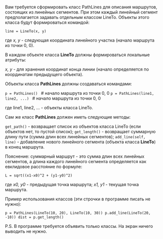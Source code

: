 Вам требуется сформировать класс PathLines для описания маршрутов, состоящих из линейных сегментов. При этом каждый линейный сегмент предполагается задавать отдельным классом LineTo. Объекты этого класса будут формироваться командой:

`line = LineTo(x, y)`

где _x, y_ - следующая координата линейного участка (начало маршрута из точки 0, 0).

В каждом объекте класса **LineTo** должны формироваться локальные атрибуты:

_x, y_ - для хранения координат конца линии (начало определяется по координатам предыдущего объекта).

Объекты класса **PathLines** должны создаваться командами:

`p = PathLines() `                  # начало маршрута из точки 0, 0
`p = PathLines(line1, line2, ...) ` # начало маршрута из точки 0, 0

где line1, line2, ... - объекты класса LineTo.

Сам же класс **PathLines** должен иметь следующие методы:

`get_path()` - возвращает список из объектов класса LineTo (если объектов нет, то пустой список);
`get_length()` - возвращает суммарную длину пути (сумма длин всех линейных сегментов);
`add_line(self, line)` - добавление нового линейного сегмента (объекта класса **LineTo**) в конец маршрута.

Пояснение: суммарный маршрут - это сумма длин всех линейных сегментов, а длина каждого линейного сегмента определяется как евклидовое расстояние по формуле:

`L = sqrt((x1-x0)^2 + (y1-y0)^2)`

где _x0, y0_ - предыдущая точка маршрута; _x1, y1_ - текущая точка маршрута.

Пример использования классов (эти строчки в программе писать не нужно):

`p = PathLines(LineTo(10, 20), LineTo(10, 30))
p.add_line(LineTo(20, -10))
dist = p.get_length()`

P.S. В программе требуется объявить только классы. На экран ничего выводить не нужно. 